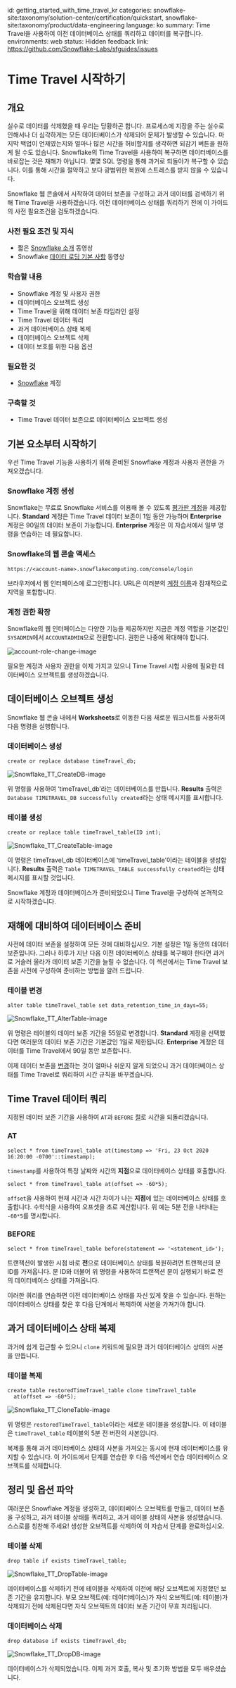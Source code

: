 id: getting_started_with_time_travel_kr
categories: snowflake-site:taxonomy/solution-center/certification/quickstart, snowflake-site:taxonomy/product/data-engineering
language: ko
summary: Time Travel을 사용하여 이전 데이터베이스 상태를 쿼리하고 데이터를 복구합니다.
environments: web
status: Hidden
feedback link: https://github.com/Snowflake-Labs/sfguides/issues

# Time Travel 시작하기

<!-- ------------------------ -->
## 개요


실수로 데이터를 삭제했을 때 우리는 당황하곤 합니다. 프로세스에 지장을 주는 실수로 인해서나 더 심각하게는 모든 데이터베이스가 삭제되어 문제가 발생할 수 있습니다. 마지막 백업이 언제였는지와 얼마나 많은 시간을 허비할지를 생각하면 되감기 버튼을 원하게 될 수도 있습니다. Snowflake의 Time Travel을 사용하여 복구하면 데이터베이스를 바로잡는 것은 재해가 아닙니다. 몇몇 SQL 명령을 통해 과거로 되돌아가 복구할 수 있습니다. 이를 통해 시간을 절약하고 보다 광범위한 복원에 스트레스를 받지 않을 수 있습니다.

Snowflake 웹 콘솔에서 시작하여 데이터 보존을 구성하고 과거 데이터를 검색하기 위해 Time Travel을 사용하겠습니다. 이전 데이터베이스 상태를 쿼리하기 전에 이 가이드의 사전 필요조건을 검토하겠습니다.

### 사전 필요 조건 및 지식

- 짧은 [Snowflake 소개](https://www.youtube.com/watch?v=fEtoYweBNQ4&ab_channel=SnowflakeInc.) 동영상
- Snowflake [데이터 로딩 기본 사항](https://www.youtube.com/watch?v=us6MChC8T9Y&ab_channel=SnowflakeInc.) 동영상

### 학습할 내용

- Snowflake 계정 및 사용자 권한
- 데이터베이스 오브젝트 생성
- Time Travel을 위해 데이터 보존 타임라인 설정
- Time Travel 데이터 쿼리
- 과거 데이터베이스 상태 복제
- 데이터베이스 오브젝트 삭제
- 데이터 보호를 위한 다음 옵션

### 필요한 것

- [Snowflake](https://signup.snowflake.com/?utm_cta=quickstarts_) 계정

### 구축할 것

- Time Travel 데이터 보존으로 데이터베이스 오브젝트 생성

<!-- ------------------------ -->
## 기본 요소부터 시작하기


우선 Time Travel 기능을 사용하기 위해 준비된 Snowflake 계정과 사용자 권한을 가져오겠습니다.

### Snowflake 계정 생성

Snowflake는 무료로 Snowflake 서비스를 이용해 볼 수 있도록 [평가판 계정](https://signup.snowflake.com/?utm_cta=quickstarts_)을 제공합니다. **Standard** 계정은 Time Travel 데이터 보존이 1일 동안 가능하며 **Enterprise** 계정은 90일의 데이터 보존이 가능합니다. **Enterprise** 계정은 이 자습서에서 일부 명령을 연습하는 데 필요합니다.

### Snowflake의 웹 콘솔 액세스

`https://<account-name>.snowflakecomputing.com/console/login`

브라우저에서 웹 인터페이스에 로그인합니다. URL은 여러분의 [계정 이름](https://docs.snowflake.com/ko/user-guide/connecting.html#your-snowflake-account-name)과 잠재적으로 지역을 포함합니다.

### 계정 권한 확장

Snowflake의 웹 인터페이스는 다양한 기능을 제공하지만 지금은 계정 역할을 기본값인 `SYSADMIN`에서 `ACCOUNTADMIN`으로 전환합니다. 권한은 나중에 확대해야 합니다.

![account-role-change-image](_shared_assets/Snowflake_SwitchRole.png)

필요한 계정과 사용자 권한을 이제 가지고 있으니 Time Travel 시험 사용에 필요한 데이터베이스 오브젝트를 생성하겠습니다.

<!-- ------------------------ -->
## 데이터베이스 오브젝트 생성


Snowflake 웹 콘솔 내에서 **Worksheets**로 이동한 다음 새로운 워크시트를 사용하여 다음 명령을 실행합니다.

### 데이터베이스 생성

```
create or replace database timeTravel_db;
```

![Snowflake_TT_CreateDB-image](assets/Snowflake_TT_CreateDB.png)

위 명령을 사용하여 ‘timeTravel_db’라는 데이터베이스를 만듭니다. **Results** 출력은 `Database TIMETRAVEL_DB successfully created`라는 상태 메시지를 표시합니다.

### 테이블 생성

```
create or replace table timeTravel_table(ID int);
```

![Snowflake_TT_CreateTable-image](assets/Snowflake_TT_CreateTable.png)

이 명령은 timeTravel_db 데이터베이스에 ‘timeTravel_table’이라는 테이블을 생성합니다. **Results** 출력은 `Table TIMETRAVEL_TABLE successfully created`라는 상태 메시지를 표시할 것입니다.

Snowflake 계정과 데이터베이스가 준비되었으니 Time Travel을 구성하여 본격적으로 시작하겠습니다.

<!-- ------------------------ -->
## 재해에 대비하여 데이터베이스 준비


사전에 데이터 보존을 설정하여 모든 것에 대비하십시오. 기본 설정은 1일 동안의 데이터 보존입니다. 그러나 하루가 지난 다음 이전 데이터베이스 상태를 복구해야 한다면 과거로 거슬러 올라가 데이터 보존 기간을 늘릴 수 없습니다. 이 섹션에서는 Time Travel 보존을 사전에 구성하여 준비하는 방법을 알려 드립니다.

### 테이블 변경

```
alter table timeTravel_table set data_retention_time_in_days=55;
```

![Snowflake_TT_AlterTable-image](assets/Snowflake_TT_AlterTable.png)

위 명령은 테이블의 데이터 보존 기간을 55일로 변경합니다. **Standard** 계정을 선택했다면 여러분의 데이터 보존 기간은 기본값인 1일로 제한됩니다. **Enterprise** 계정은 데이터를 Time Travel에서 90일 동안 보존합니다.

이제 데이터 보존을 [변경](https://docs.snowflake.com/ko/sql-reference/sql/alter-table.html#alter-table)하는 것이 얼마나 쉬운지 알게 되었으니 과거 데이터베이스 상태를 Time Travel로 쿼리하여 시간 규칙을 바꾸겠습니다.

<!-- ------------------------ -->
## Time Travel 데이터 쿼리


지정된 데이터 보존 기간을 사용하여 `AT`과 `BEFORE` [절](https://docs.snowflake.com/ko/sql-reference/constructs/at-before.html#at-before)로 시간을 되돌리겠습니다.

### AT

```
select * from timeTravel_table at(timestamp => 'Fri, 23 Oct 2020 16:20:00 -0700'::timestamp);
```

`timestamp`를 사용하여 특정 날짜와 시간의 **지점**으로 데이터베이스 상태를 호출합니다.

```
select * from timeTravel_table at(offset => -60*5);
```

`offset`을 사용하여 현재 시간과 시간 차이가 나는 **지점**에 있는 데이터베이스 상태를 호출합니다. 수학식을 사용하여 오프셋을 초로 계산합니다. 위 예는 5분 전을 나타내는 `-60*5`를 명시합니다.

### BEFORE

```
select * from timeTravel_table before(statement => '<statement_id>');
```

트랜잭션이 발생한 시점 바로 **전**으로 데이터베이스 상태를 복원하려면 트랜잭션의 문 ID를 가져옵니다. 문 ID와 더불어 위 명령을 사용하여 트랜잭션 문이 실행되기 바로 전의 데이터베이스 상태를 가져옵니다.

이러한 쿼리를 연습하면 이전 데이터베이스 상태를 자신 있게 찾을 수 있습니다. 원하는 데이터베이스 상태를 찾은 후 다음 단계에서 복제하여 사본을 가져가야 합니다.

<!-- ------------------------ -->
## 과거 데이터베이스 상태 복제


과거에 쉽게 접근할 수 있으니 `clone` 키워드에 필요한 과거 데이터베이스 상태의 사본을 만듭니다.

### 테이블 복제

```
create table restoredTimeTravel_table clone timeTravel_table
  at(offset => -60*5);
```

![Snowflake_TT_CloneTable-image](assets/Snowflake_TT_CloneTable.png)

위 명령은 `restoredTimeTravel_table`이라는 새로운 테이블을 생성합니다. 이 테이블은 `timeTravel_table` 테이블의 5분 전 버전의 사본입니다.

복제를 통해 과거 데이터베이스 상태의 사본을 가져오는 동시에 현재 데이터베이스를 유지할 수 있습니다. 이 가이드에서 단계를 연습한 후 다음 섹션에서 연습 데이터베이스 오브젝트를 삭제합니다.

<!-- ------------------------ -->
## 정리 및 옵션 파악


여러분은 Snowflake 계정을 생성하고, 데이터베이스 오브젝트를 만들고, 데이터 보존을 구성하고, 과거 테이블 상태를 쿼리하고, 과거 테이블 상태의 사본을 생성했습니다. 스스로를 칭찬해 주세요! 생성한 오브젝트를 삭제하여 이 자습서 단계를 완료하십시오.

### 테이블 삭제

```
drop table if exists timeTravel_table;
```

![Snowflake_TT_DropTable-image](assets/Snowflake_TT_DropTable.png)

데이터베이스를 삭제하기 전에 테이블을 삭제하여 이전에 해당 오브젝트에 지정했던 보존 기간을 유지합니다. 부모 오브젝트(예: 데이터베이스)가 자식 오브젝트(예: 테이블)가 삭제되기 전에 삭제된다면 자식 오브젝트의 데이터 보존 기간이 무효 처리됩니다.

### 데이터베이스 삭제

```
drop database if exists timeTravel_db;
```

![Snowflake_TT_DropDB-image](assets/Snowflake_TT_DropDB.png)

데이터베이스가 삭제되었습니다. 이제 과거 호출, 복사 및 초기화 방법을 모두 배우셨습니다.
